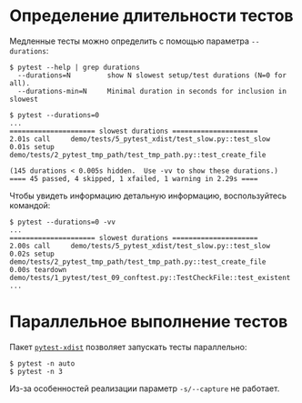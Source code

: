 
# Определение длительности тестов

Медленные тесты можно определить с помощью параметра `--durations`:

```console
$ pytest --help | grep durations
  --durations=N         show N slowest setup/test durations (N=0 for all).
  --durations-min=N     Minimal duration in seconds for inclusion in slowest

$ pytest --durations=0
...
===================== slowest durations =====================
2.01s call     demo/tests/5_pytest_xdist/test_slow.py::test_slow
0.01s setup    demo/tests/2_pytest_tmp_path/test_tmp_path.py::test_create_file

(145 durations < 0.005s hidden.  Use -vv to show these durations.)
==== 45 passed, 4 skipped, 1 xfailed, 1 warning in 2.29s ====
```

Чтобы увидеть информацию детальную информацию, воспользуйтесь командой:

```console
$ pytest --durations=0 -vv
...
===================== slowest durations =====================
2.00s call     demo/tests/5_pytest_xdist/test_slow.py::test_slow
0.02s setup    demo/tests/2_pytest_tmp_path/test_tmp_path.py::test_create_file
0.00s teardown demo/tests/1_pytest/test_09_conftest.py::TestCheckFile::test_existent
...
```

# Параллельное выполнение тестов

Пакет [`pytest-xdist`](https://pytest-xdist.readthedocs.io/en/latest/) позволяет запускать тесты параллельно:

```console
$ pytest -n auto
$ pytest -n 3
```

Из-за особенностей реализации параметр `-s/--capture` не работает.
